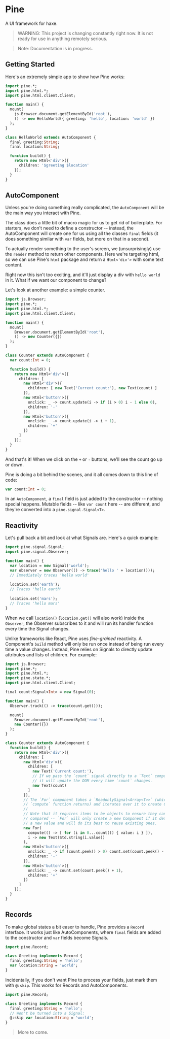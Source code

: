Pine
====

A UI framework for haxe.

> WARNING: This project is changing constantly right now. It
> is not ready for use in anything remotely serious. 

> Note: Documentation is in progress.

Getting Started
---------------

Here's an extremely simple app to show how Pine works:

```haxe
import pine.*;
import pine.html.*;
import pine.html.client.Client;

function main() {
  mount(
    js.Browser.document.getElementById('root'),
    () -> new HelloWorld({ greeting: 'hello', location: 'world' })
  );
}

class HelloWorld extends AutoComponent {
  final greeting:String;
  final location:String;

  function build() {
    return new Html<'div'>({
      children: '$greeting $location'
    });
  }
}
```

AutoComponent
-------------

Unless you're doing something really complicated, the `AutoComponent` will be the main way you interact with Pine. 

The class does a little bit of macro magic for us to get rid of boilerplate. For starters, we don't need to define a constructor -- instead, the AutoComponent will create one for us using all the classes `final` fields (it does something similar with `var` fields, but more on that in a second). 

To actually render something to the user's screen, we (unsurprisingly) use the `render` method to return other components. Here we're targeting html, so we can use Pine's `html` package and return a `Html<'div'>` with some text content.

Right now this isn't too exciting, and it'll just display a div with `hello world` in it. What if we want our component to change?

Let's look at another example: a simple counter.

```haxe
import js.Browser;
import pine.*;
import pine.html.*;
import pine.html.client.Client;

function main() {
  mount(
    Browser.document.getElementById('root'),
    () -> new Counter({})
  );
}

class Counter extends AutoComponent {
  var count:Int = 0;

  function build() {
    return new Html<'div'>({
      children: [
        new Html<'div'>({
          children: [ new Text('Current count:'), new Text(count) ]
        }),
        new Html<'button'>({
          onclick: _ -> count.update(i -> if (i > 0) i - 1 else 0),
          children: '-'
        }),
        new Html<'button'>({
          onclick: _ -> count.update(i -> i + 1),
          children: '+'
        })
      ]
    });
  }
}
```

And that's it! When we click on the `+` or `-` buttons, we'll see the count go up or down.

Pine is doing a bit behind the scenes, and it all comes down to this line of code:

```haxe
var count:Int = 0;
```

In an `AutoComponent`, a `final` field is just added to the constructor -- nothing special happens. Mutable fields -- like `var count` here -- are different, and they're converted into a `pine.signal.Signal<T>`.

Reactivity
----------

Let's pull back a bit and look at what Signals are. Here's a quick example:

```haxe
import pine.signal.Signal;
import pine.signal.Observer;

function main() { 
  var location = new Signal('world');
  var observer = new Observer(() -> trace('hello ' + location()));
  // Immediately traces 'hello world'
  
  location.set('earth');
  // Traces 'hello earth'
  
  location.set('mars');
  // Traces 'hello mars'
}
```

When we call `location()` (`location.get()` will also work) inside the `Observer`, the Observer subscribes to it and will run its handler function every time the Signal changes.

Unlike frameworks like React, Pine uses *fine-grained* reactivity. A Component's `build` method will only be run once instead of being run every time a value changes. Instead, Pine relies on Signals to directly update attributes and lists of children. For example: 

```haxe
import js.Browser;
import pine.*;
import pine.html.*;
import pine.state.*;
import pine.html.client.Client;

final count:Signal<Int> = new Signal(0);

function main() {
  Observer.track(() -> trace(count.get()));

  mount(
    Browser.document.getElementById('root'),
    new Counter({})
  );
}

class Counter extends AutoComponent {
  function build() {
    return new Html<'div'>({
      children: [
        new Html<'div'>({
          children: [ 
            new Text('Current count:'),
            // If we pass the `count` signal directly to a `Text` component,
            // it will update the DOM every time `count` changes.
            new Text(count) 
          ]
        }),
        // The `For` component takes a `ReadonlySignal<Array<T>>` (which the
        // `compute` function returns) and iterates over it to create Components.
        //
        // Note that it requires items to be objects to ensure they can be
        // compared -- `For` will only create a new Component if it detects 
        // a new value and will do its best to reuse existing ones.
        new For(
          compute(() -> [ for (i in 0...count()) { value: i } ]),
          i -> new Text(Std.string(i.value))
        ),
        new Html<'button'>({
          onclick: _ -> if (count.peek() > 0) count.set(count.peek() - 1),
          children: '-'
        }),
        new Html<'button'>({
          onclick: _ -> count.set(count.peek() + 1),
          children: '+'
        })
      ]
    });
  }
}
```

Records
-------

To make global states a bit easer to handle, Pine provides a `Record` interface. It works just like AutoComponents, where `final` fields are added to the constructor and `var` fields become Signals.

```haxe
import pine.Record;

class Greeting implements Record {
  final greeting:String = 'hello';
  var location:String = 'world';
}
```

Incidentally, if you don't want Pine to process your fields, just mark them with `@:skip`. This works for Records and AutoComponents.

```haxe
import pine.Record;

class Greeting implements Record {
  final greeting:String = 'hello';
  // Won't be turned into a Signal:
  @:skip var location:String = 'world';
}
```

> More to come.
